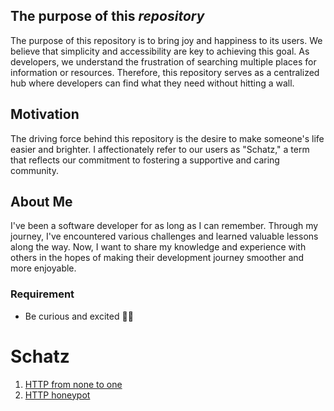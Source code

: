 ## The purpose of this _repository_ 

The purpose of this repository is to bring joy and happiness to its users. We believe that simplicity and accessibility are key to achieving this goal. As developers, we understand the frustration of searching multiple places for information or resources. Therefore, this repository serves as a centralized hub where developers can find what they need without hitting a wall.

## Motivation

The driving force behind this repository is the desire to make someone's life easier and brighter. I affectionately refer to our users as "Schatz," a term that reflects our commitment to fostering a supportive and caring community.

## About Me

I've been a software developer for as long as I can remember. Through my journey, I've encountered various challenges and learned valuable lessons along the way. Now, I want to share my knowledge and experience with others in the hopes of making their development journey smoother and more enjoyable.

### Requirement 
- Be curious and excited 🧐🤤

# Schatz
1. [HTTP from none to one ](https://www.rfc-editor.org/rfc/rfc9110#name-introduction)
2. [HTTP honeypot ](https://developer.mozilla.org/en-US/docs/Web/HTTP)

